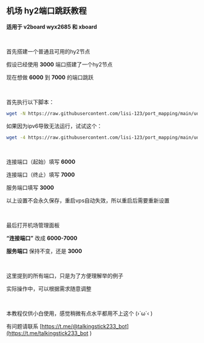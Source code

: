 ## 机场 hy2端口跳跃教程

**适用于 v2board wyx2685 和 xboard**


<br>

首先搭建一个普通且可用的hy2节点

假设已经使用 **3000** 端口搭建了一个hy2节点

现在想做 **6000** 到 **7000** 的端口跳跃

<br>

首先执行以下脚本：

```bash
wget -N https://raw.githubusercontent.com/lisi-123/port_mapping/main/udp_port_mapping.sh && bash ./udp_port_mapping.sh

```

如果因为ipv6导致无法运行，试试这个：

```bash
wget -4 https://raw.githubusercontent.com/lisi-123/port_mapping/main/udp_port_mapping.sh && bash ./udp_port_mapping.sh

```

<br>

连接端口（起始）填写 **6000**

连接端口（终止）填写 **7000**

服务端口填写 **3000**

以上设置不会永久保存，重启vps自动失效，所以重启后需要重新设置

<br>

最后打开机场管理面板

 **“连接端口”** 改成 **6000-7000**
 
**服务端口** 保持不变，还是 **3000**


<br>

这里提到的所有端口，只是为了方便理解举的例子

实际操作中，可以根据需求随意调整

<br>

本教程仅供小白使用，感觉稍微有点水平都用不上这个   (›´ω`‹ )

有问题请联系 [https://t.me/@talkingstick233_bot](https://t.me/talkingstick233_bot
)


<br>
